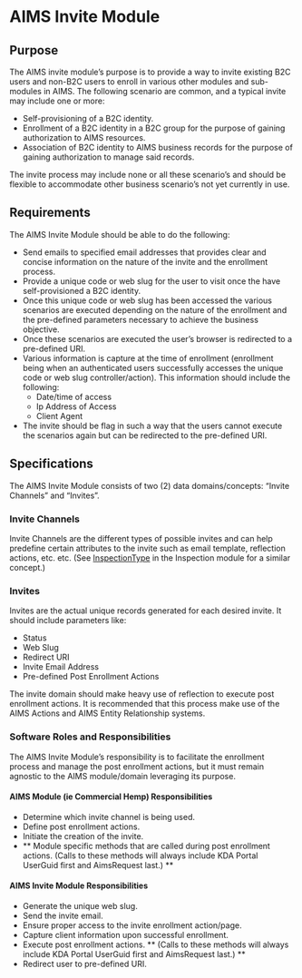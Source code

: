 ﻿# AIMS Invite Module

## Purpose
The AIMS invite module’s purpose is to provide a way to invite existing B2C users and non-B2C users to enroll in various other modules and sub-modules in AIMS.  The following scenario are common, and a typical invite may include one or more:

- Self-provisioning of a B2C identity.
- Enrollment of a B2C identity in a B2C group for the purpose of gaining authorization to AIMS resources.
- Association of B2C identity to AIMS business records for the purpose of gaining authorization to manage said records.

The invite process may include none or all these scenario’s and should be flexible to accommodate other business scenario’s not yet currently in use.

## Requirements
The AIMS Invite Module should be able to do the following:

- Send emails to specified email addresses that provides clear and concise information on the nature of the invite and the enrollment process.
- Provide a unique code or web slug for the user to visit once the have self-provisioned a B2C identity.
- Once this unique code or web slug has been accessed the various scenarios are executed depending on the nature of the enrollment and the pre-defined parameters necessary to achieve the business objective.
- Once these scenarios are executed the user’s browser is redirected to a pre-defined URI.
- Various information is capture at the time of enrollment (enrollment being when an authenticated users successfully accesses the unique code or web slug controller/action). This information should include the following:
  - Date/time of access
  - Ip Address of Access
  - Client Agent
- The invite should be flag in such a way that the users cannot execute the scenarios again but can be redirected to the pre-defined URI.

## Specifications
The AIMS Invite Module consists of two (2) data domains/concepts: “Invite Channels” and “Invites”.

### Invite Channels
Invite Channels are the different types of possible invites and can help predefine certain attributes to the invite such as email template, reflection actions, etc. etc.   (See [InspectionType](https://dev.azure.com/ksag/AIMS%20System/_git/kda-aims-aspnet-mvc?path=/KdaAims.Core/Module/Inspections/InspectionType.cs) in the Inspection module for a similar concept.)

### Invites
Invites are the actual unique records generated for each desired invite.  It should include parameters like:

- Status
- Web Slug
- Redirect URI
- Invite Email Address
- Pre-defined Post Enrollment Actions

The invite domain should make heavy use of reflection to execute post enrollment actions.  It is recommended that this process make use of the AIMS Actions and AIMS Entity Relationship systems.

### Software Roles and Responsibilities
The AIMS Invite Module’s responsibility is to facilitate the enrollment process and manage the post enrollment actions, but it must remain agnostic to the AIMS module/domain leveraging its purpose.

#### AIMS Module (ie Commercial Hemp) Responsibilities
- Determine which invite channel is being used.
- Define post enrollment actions.
- Initiate the creation of the invite.
- ** Module specific methods that are called during post enrollment actions. (Calls to these methods will always include KDA Portal UserGuid first and AimsRequest last.) **

#### AIMS Invite Module Responsibilities
- Generate the unique web slug.
- Send the invite email.
- Ensure proper access to the invite enrollment action/page.
- Capture client information upon successful enrollment.
- Execute post enrollment actions. ** (Calls to these methods will always include KDA Portal UserGuid first and AimsRequest last.) **
- Redirect user to pre-defined URI.

